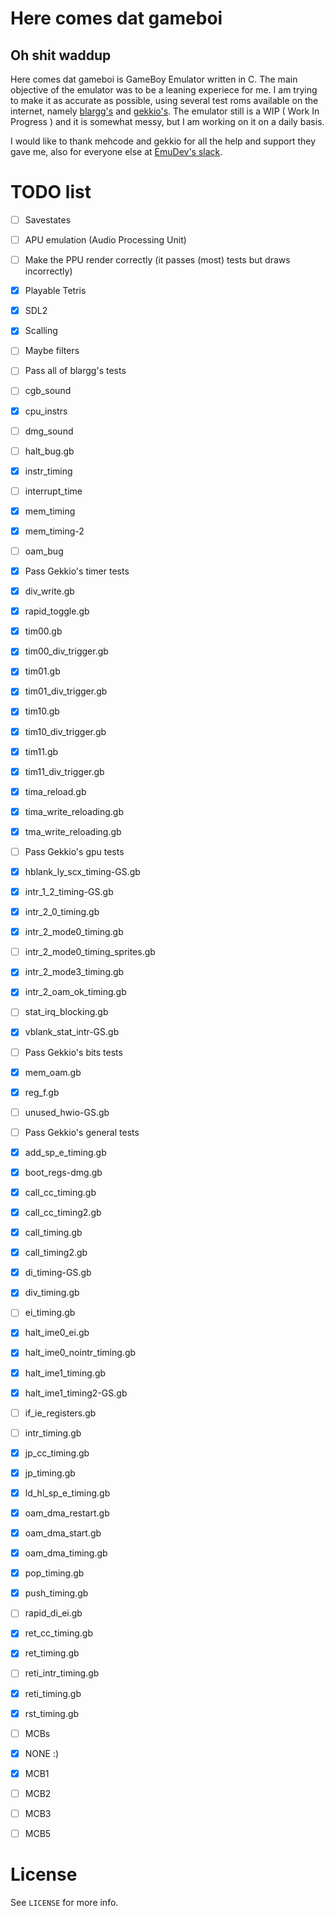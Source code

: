 Here comes dat gameboi
======================
Oh shit waddup
--------------

Here comes dat gameboi is GameBoy Emulator written in C. The main objective of the emulator was to be a leaning experiece for me. I am trying to make it as accurate as possible, using several test roms available on the internet, namely [blargg's](http://gbdev.gg8.se/files/roms/blargg-gb-tests/) and [gekkio's](https://github.com/Gekkio/mooneye-gb/tree/master/tests).
The emulator still is a WIP ( Work In Progress ) and it is somewhat messy, but I am working on it on a daily basis.

I would like to thank mehcode and gekkio for all the help and support they gave me, also for everyone else at [EmuDev's slack](https://slofile.com/slack/emudev).

TODO list
=========

 - [ ] Savestates
 - [ ] APU emulation (Audio Processing Unit)
 - [ ] Make the PPU render correctly (it passes (most) tests but draws incorrectly)

 - [x] Playable Tetris

 - [x] SDL2
  - [x] Scalling
  - [ ] Maybe filters

 - [ ] Pass all of blargg's tests
  - [ ] cgb_sound
  - [x] cpu_instrs
  - [ ] dmg_sound
  - [ ] halt_bug.gb
  - [x] instr_timing
  - [ ] interrupt_time
  - [x] mem_timing
  - [x] mem_timing-2
  - [ ] oam_bug

 - [x] Pass Gekkio's timer tests
  - [x] div_write.gb
  - [x] rapid_toggle.gb
  - [x] tim00.gb
  - [x] tim00_div_trigger.gb
  - [x] tim01.gb
  - [x] tim01_div_trigger.gb
  - [x] tim10.gb
  - [x] tim10_div_trigger.gb
  - [x] tim11.gb
  - [x] tim11_div_trigger.gb
  - [x] tima_reload.gb
  - [x] tima_write_reloading.gb
  - [x] tma_write_reloading.gb

 - [ ] Pass Gekkio's gpu tests
  - [x] hblank_ly_scx_timing-GS.gb
  - [x] intr_1_2_timing-GS.gb
  - [x] intr_2_0_timing.gb
  - [x] intr_2_mode0_timing.gb
  - [ ] intr_2_mode0_timing_sprites.gb
  - [x] intr_2_mode3_timing.gb
  - [x] intr_2_oam_ok_timing.gb
  - [ ] stat_irq_blocking.gb
  - [x] vblank_stat_intr-GS.gb

 - [ ] Pass Gekkio's bits tests
  - [x] mem_oam.gb
  - [x] reg_f.gb
  - [ ] unused_hwio-GS.gb

 - [ ] Pass Gekkio's general tests
  - [x] add_sp_e_timing.gb
  - [x] boot_regs-dmg.gb
  - [x] call_cc_timing.gb
  - [x] call_cc_timing2.gb
  - [x] call_timing.gb
  - [x] call_timing2.gb
  - [x] di_timing-GS.gb
  - [x] div_timing.gb
  - [ ] ei_timing.gb
  - [x] halt_ime0_ei.gb
  - [x] halt_ime0_nointr_timing.gb
  - [x] halt_ime1_timing.gb
  - [x] halt_ime1_timing2-GS.gb
  - [ ] if_ie_registers.gb
  - [ ] intr_timing.gb
  - [x] jp_cc_timing.gb
  - [x] jp_timing.gb
  - [x] ld_hl_sp_e_timing.gb
  - [x] oam_dma_restart.gb
  - [x] oam_dma_start.gb
  - [x] oam_dma_timing.gb
  - [x] pop_timing.gb
  - [x] push_timing.gb
  - [ ] rapid_di_ei.gb
  - [x] ret_cc_timing.gb
  - [x] ret_timing.gb
  - [ ] reti_intr_timing.gb
  - [x] reti_timing.gb
  - [x] rst_timing.gb

 - [ ] MCBs
  - [x] NONE :)
  - [x] MCB1
  - [ ] MCB2
  - [ ] MCB3
  - [ ] MCB5

License
=======
See `LICENSE` for more info.
